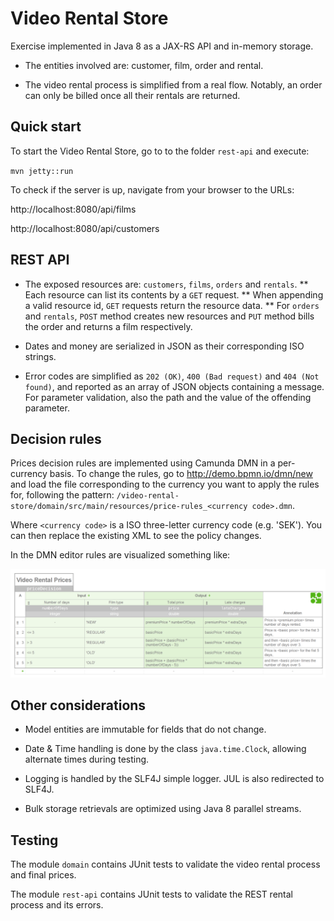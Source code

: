 Video Rental Store
==================

Exercise implemented in Java 8 as a JAX-RS API and in-memory storage.

* The entities involved are: customer, film, order and rental.

* The video rental process is simplified from a real flow. Notably,
an order can only be billed once all their rentals are returned.

Quick start
-----------

To start the Video Rental Store, go to to the folder `rest-api` and execute:

`mvn jetty::run`

To check if the server is up, navigate from your browser to the URLs:

http://localhost:8080/api/films

http://localhost:8080/api/customers
  
REST API
--------

* The exposed resources are: `customers`, `films`, `orders` and `rentals`.
** Each resource can list its contents by a `GET` request.
** When appending a valid resource id, `GET` requests return the resource data.
** For `orders` and `rentals`, `POST` method creates new resources and `PUT`
   method bills the order and returns a film respectively.

* Dates and money are serialized in JSON as their corresponding ISO strings.

* Error codes are simplified as `202 (OK)`, `400 (Bad request)` and `404 (Not found)`,
  and reported as an array of JSON objects containing a message. 
  For parameter validation, also the path and the value of the offending parameter.

Decision rules
--------------

Prices decision rules are implemented using Camunda DMN in a per-currency basis.
To change the rules, go to http://demo.bpmn.io/dmn/new and load the file 
corresponding to the currency you want to apply the rules for, following the pattern:
`/video-rental-store/domain/src/main/resources/price-rules_<currency code>.dmn`.

Where `<currency code>` is a ISO three-letter currency code (e.g. 'SEK'). 
You can then replace the existing XML to see the policy changes.

In the DMN editor rules are visualized something like:

![Price decision rules](screenshot.png)

Other considerations
--------------------

* Model entities are immutable for fields that do not change.

* Date & Time handling is done by the class `java.time.Clock`, allowing alternate times during testing.

* Logging is handled by the SLF4J simple logger. JUL is also redirected to SLF4J.

* Bulk storage retrievals are optimized using Java 8 parallel streams.

Testing
-------

The module `domain` contains JUnit tests to validate the video rental process and final prices.

The module `rest-api` contains JUnit tests to validate the REST rental process and its errors.

